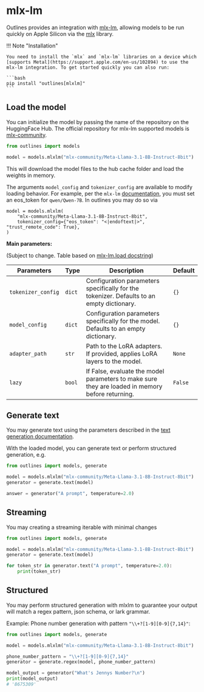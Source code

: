 # mlx-lm

Outlines provides an integration with [mlx-lm](https://github.com/ml-explore/mlx-examples/tree/main/llms), allowing models to be run quickly on Apple Silicon via the [mlx](https://ml-explore.github.io/mlx/build/html/index.html) library.

!!! Note "Installation"

    You need to install the `mlx` and `mlx-lm` libraries on a device which [supports Metal](https://support.apple.com/en-us/102894) to use the mlx-lm integration. To get started quickly you can also run:

    ```bash
    pip install "outlines[mlxlm]"
    ```


## Load the model

You can initialize the model by passing the name of the repository on the HuggingFace Hub. The official repository for mlx-lm supported models is [mlx-community](https://huggingface.co/mlx-community).

```python
from outlines import models

model = models.mlxlm("mlx-community/Meta-Llama-3.1-8B-Instruct-8bit")
```

This will download the model files to the hub cache folder and load the weights in memory.

The arguments `model_config` and `tokenizer_config` are available to modify loading behavior. For example, per the `mlx-lm` [documentation](https://github.com/ml-explore/mlx-examples/tree/main/llms#supported-models), you must set an eos_token for `qwen/Qwen-7B`. In outlines you may do so via

```
model = models.mlxlm(
    "mlx-community/Meta-Llama-3.1-8B-Instruct-8bit",
    tokenizer_config={"eos_token": "<|endoftext|>", "trust_remote_code": True},
)
```

**Main parameters:**

(Subject to change. Table based on [mlx-lm.load docstring](https://github.com/ml-explore/mlx-examples/blob/main/llms/mlx_lm/utils.py#L429))

| Parameters         | Type   | Description                                                                                      | Default |
|--------------------|--------|--------------------------------------------------------------------------------------------------|---------|
| `tokenizer_config` | `dict` | Configuration parameters specifically for the tokenizer. Defaults to an empty dictionary.        | `{}`    |
| `model_config`     | `dict` | Configuration parameters specifically for the model. Defaults to an empty dictionary.            | `{}`    |
| `adapter_path`     | `str`  | Path to the LoRA adapters. If provided, applies LoRA layers to the model.                        | `None`  |
| `lazy`             | `bool` | If False, evaluate the model parameters to make sure they are loaded in memory before returning. | `False` |


## Generate text

You may generate text using the parameters described in the [text generation documentation](../text.md).

With the loaded model, you can generate text or perform structured generation, e.g.

```python
from outlines import models, generate

model = models.mlxlm("mlx-community/Meta-Llama-3.1-8B-Instruct-8bit")
generator = generate.text(model)

answer = generator("A prompt", temperature=2.0)
```

## Streaming

You may creating a streaming iterable with minimal changes

```python
from outlines import models, generate

model = models.mlxlm("mlx-community/Meta-Llama-3.1-8B-Instruct-8bit")
generator = generate.text(model)

for token_str in generator.text("A prompt", temperature=2.0):
    print(token_str)
```

## Structured

You may perform structured generation with mlxlm to guarantee your output will match a regex pattern, json schema, or lark grammar.

Example: Phone number generation with pattern `"\\+?[1-9][0-9]{7,14}"`:

```python
from outlines import models, generate

model = models.mlxlm("mlx-community/Meta-Llama-3.1-8B-Instruct-8bit")

phone_number_pattern = "\\+?[1-9][0-9]{7,14}"
generator = generate.regex(model, phone_number_pattern)

model_output = generator("What's Jennys Number?\n")
print(model_output)
# '8675309'
```
